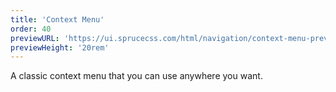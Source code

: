 ```yaml
---
title: 'Context Menu'
order: 40
previewURL: 'https://ui.sprucecss.com/html/navigation/context-menu-preview.html'
previewHeight: '20rem'
---
```


<p class="lead">A classic context menu that you can use anywhere you want.</p>
